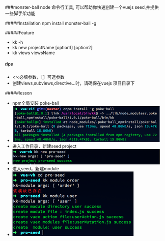 ###monster-ball
	node 命令行工具, 可以帮助你快速创建一个vuejs seed,并提供一些脚手架功能


#####Installation
	npm install monster-ball -g

#####Feature
- kk -h
- kk new projectName [option1] [option2]
- kk views viewsName

##### tips
 - <>:必填参数，［］可选参数
 - 创建views,subviews,directive...时，请确保在vuejs 项目目录下

#####lesson
 - npm全局安装 poke-ball
 - ![](./doc/v-1.png)
 - 进入工作目录，新建seed project
 - ![](./doc/v-2.png)
 - 进入seed，新建module
 - ![](./doc/v-3.png)
